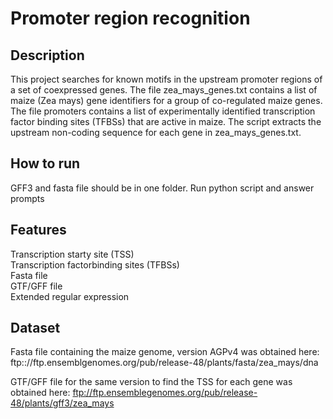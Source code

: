 # Promoter region recognition

## Description
This project searches for known motifs in the upstream promoter regions of a set of coexpressed genes. The file zea_mays_genes.txt
contains a list of maize (Zea mays) gene identifiers for a group of co-regulated maize genes. The file promoters contains a list of experimentally identified transcription factor binding sites (TFBSs) that are active in maize. The script extracts the upstream non-coding sequence for each gene in zea_mays_genes.txt.

## How to run
GFF3 and fasta file should be in one folder. 
Run python script and answer prompts

## Features
Transcription starty site (TSS)  
Transcription factorbinding sites (TFBSs)    
Fasta file  
GTF/GFF file  
Extended regular expression  

## Dataset 
Fasta file containing the maize genome, version AGPv4 was obtained here: ftp:://ftp.ensemblgenomes.org/pub/release-48/plants/fasta/zea_mays/dna  

GTF/GFF file for the same version to find the TSS for each gene was obtained here:
ftp://ftp.ensemblegenomes.org/pub/release-48/plants/gff3/zea_mays
